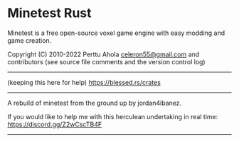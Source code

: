 # Minetest Rust
Minetest is a free open-source voxel game engine with easy modding and game creation.

Copyright (C) 2010-2022 Perttu Ahola celeron55@gmail.com and contributors (see source file comments and the version control log)

-----

(keeping this here for help)
https://blessed.rs/crates


-----

A rebuild of minetest from the ground up by jordan4ibanez.

If you would like to help me with this herculean undertaking in real time:
https://discord.gg/Z2wCscTB4F

-----
